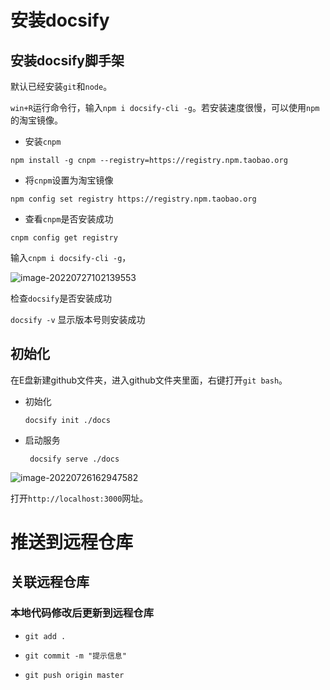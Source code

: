 # **安装docsify**

## 安装docsify脚手架

默认已经安装`git`和`node`。

`win+R`运行命令行，输入`npm i docsify-cli -g`。若安装速度很慢，可以使用`npm`的淘宝镜像。

* 安装`cnpm`

`npm install -g cnpm --registry=https://registry.npm.taobao.org`

* 将`cnpm`设置为淘宝镜像

`npm config set registry https://registry.npm.taobao.org`

* 查看`cnpm`是否安装成功

`cnpm config get registry `

输入`cnpm i docsify-cli -g`，

![image-20220727102139553](https://cdn.jsdelivr.net/gh/xubenshan/pic-blog@main/img/202207271021617.png)

检查`docsify`是否安装成功

`docsify -v`  显示版本号则安装成功

## 初始化

在E盘新建github文件夹，进入github文件夹里面，右键打开`git bash`。

* 初始化

  `docsify init ./docs`

* 启动服务

  ` docsify serve ./docs`

![image-20220726162947582](https://cdn.jsdelivr.net/gh/xubenshan/pic-blog@main/img/202207271020075.png)

打开`http://localhost:3000`网址。

# **推送到远程仓库**

## 关联远程仓库

### 本地代码修改后更新到远程仓库

* `git add .`

* `git commit -m "提示信息"`

* `git push origin master`

  